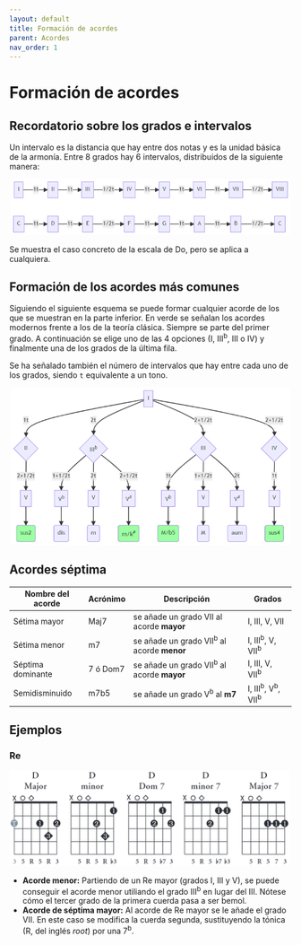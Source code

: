 ```yaml
---
layout: default
title: Formación de acordes
parent: Acordes
nav_order: 1
---
```


# Formación de acordes

## Recordatorio sobre los grados e intervalos

Un intervalo es la distancia que hay entre dos notas y es la unidad básica de la armonía. Entre 8 grados hay 6 intervalos, distribuidos de la siguiente manera:

<p align="center">
    <img src="../assets/interval_sucession.png" alt="Sucesión de intervalos" width="500"/>
</p>

Se muestra el caso concreto de la escala de Do, pero se aplica a cualquiera.

## Formación de los acordes más comunes

Siguiendo el siguiente esquema se puede formar cualquier acorde de los que se muestran en la parte inferior. En verde se señalan los acordes modernos frente a los de la teoría clásica. Siempre se parte del primer grado. A continuación se elige uno de las 4 opciones (I, III<sup>b</sup>, III o IV) y finalmente una de los grados de la última fila.

Se ha señalado también el número de intervalos que hay entre cada uno de los grados, siendo `t` equivalente a un tono.

<p align="center">
    <img src="../assets/chord_definition.png" alt="Definición de acordes" width="500"/>
</p>


## Acordes séptima

| Nombre del acorde | Acrónimo | Descripción                                           | Grados                                             |
|-------------------|----------|-------------------------------------------------------|----------------------------------------------------|
| Sétima mayor      | Maj7     | se añade un grado VII al acorde **mayor**             | I, III, V, VII                                     |
| Sétima menor      | m7       | se añade un grado VII<sup>b</sup> al acorde **menor** | I, III<sup>b</sup>, V, VII<sup>b</sup>             |
| Séptima dominante | 7 ó Dom7 | se añade un grado VII<sup>b</sup> al acorde **mayor** | I, III, V, VII<sup>b</sup>                         |
| Semidisminuido    | m7b5     | se añade un grado V<sup>b</sup> al **m7**             | I, III<sup>b</sup>, V<sup>b</sup>, VII<sup>b</sup> |

## Ejemplos

### Re

<img src="../assets/D.PNG" alt="D" width="500"/>

- **Acorde menor:** Partiendo de un Re mayor (grados I, III y V), se puede conseguir el acorde menor utiliando el grado III<sup>b</sup> en lugar del III. Nótese cómo el tercer grado de la primera cuerda pasa a ser bemol.
- **Acorde de séptima mayor:** Al acorde de Re mayor se le añade el grado VII. En este caso se modifica la cuerda segunda, sustituyendo la tónica (R, del inglés _root_) por una 7<sup>b</sup>.